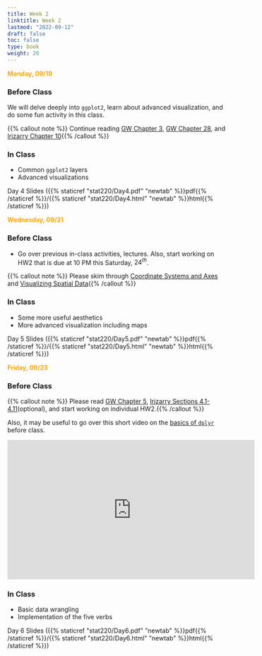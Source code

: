 ```yaml
---
title: Week 2 
linktitle: Week 2
lastmod: "2022-09-12"
draft: false  
toc: false  
type: book  
weight: 20
---
```


<span style="color:orange">**Monday, 09/19**</span>


### Before Class

We will delve deeply into `ggplot2`, learn about advanced visualization, and do some fun activity in this class.

{{% callout note %}}
Continue reading [GW Chapter 3](https://r4ds.had.co.nz/data-visualisation.html#introduction-1), [GW Chapter 28](https://r4ds.had.co.nz/graphics-for-communication.html), and [Irizarry Chapter 10](https://rafalab.github.io/dsbook/data-visualization-principles.html){{% /callout %}}


### In Class

- Common `ggplot2` layers
- Advanced visualizations

Day 4 Slides ({{% staticref "stat220/Day4.pdf" "newtab" %}}pdf{{% /staticref %}}/{{% staticref "stat220/Day4.html" "newtab" %}}html{{% /staticref %}}) 


<span style="color:orange">**Wednesday, 09/21**</span>


### Before Class

- Go over previous in-class activities, lectures. Also, start working on HW2 that is due at 10 PM this Saturday, $24^{th}$.

{{% callout note %}}
Please skim through [Coordinate Systems and Axes](https://clauswilke.com/dataviz/coordinate-systems-axes.html) and [Visualizing Spatial Data](https://clauswilke.com/dataviz/geospatial-data.html){{% /callout %}}

### In Class

- Some more useful aesthetics
- More advanced visualization including maps

Day 5 Slides ({{% staticref "stat220/Day5.pdf" "newtab" %}}pdf{{% /staticref %}}/{{% staticref "stat220/Day5.html" "newtab" %}}html{{% /staticref %}}) 


<span style="color:orange">**Friday, 09/23**</span>


### Before Class

{{% callout note %}}
Please read [GW Chapter 5](https://r4ds.had.co.nz/transform.html), [Irizarry Sections 4.1-4.11](https://rafalab.github.io/dsbook/tidyverse.html)(optional), and start working on individual HW2.{{% /callout %}}

Also, it may be useful to go over this short video on the [basics of `dplyr`](https://www.youtube.com/watch?v=BaFkbNOaof8) before class.

<iframe width="560" height="315" src="https://www.youtube.com/embed/BaFkbNOaof8" title="YouTube video player" frameborder="0" allow="accelerometer; autoplay; clipboard-write; encrypted-media; gyroscope; picture-in-picture" allowfullscreen></iframe>


### In Class

- Basic data wrangling
- Implementation of the five verbs

Day 6 Slides ({{% staticref "stat220/Day6.pdf" "newtab" %}}pdf{{% /staticref %}}/{{% staticref "stat220/Day6.html" "newtab" %}}html{{% /staticref %}}) 

